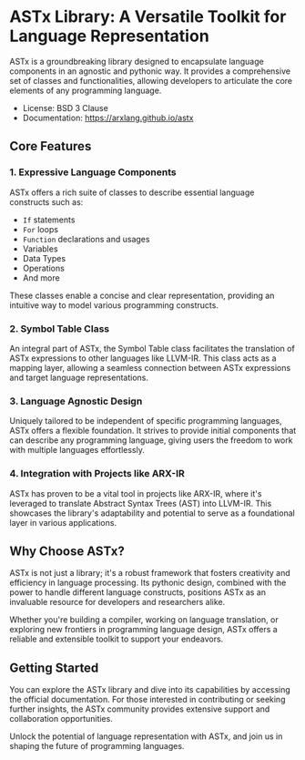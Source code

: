 # ASTx Library: A Versatile Toolkit for Language Representation

ASTx is a groundbreaking library designed to encapsulate language components in
an agnostic and pythonic way. It provides a comprehensive set of classes and
functionalities, allowing developers to articulate the core elements of any
programming language.

- License: BSD 3 Clause
- Documentation: https://arxlang.github.io/astx

## Core Features

### 1. **Expressive Language Components**

ASTx offers a rich suite of classes to describe essential language constructs
such as:

- `If` statements
- `For` loops
- `Function` declarations and usages
- Variables
- Data Types
- Operations
- And more

These classes enable a concise and clear representation, providing an intuitive
way to model various programming constructs.

### 2. **Symbol Table Class**

An integral part of ASTx, the Symbol Table class facilitates the translation of
ASTx expressions to other languages like LLVM-IR. This class acts as a mapping
layer, allowing a seamless connection between ASTx expressions and target
language representations.

### 3. **Language Agnostic Design**

Uniquely tailored to be independent of specific programming languages, ASTx
offers a flexible foundation. It strives to provide initial components that can
describe any programming language, giving users the freedom to work with
multiple languages effortlessly.

### 4. **Integration with Projects like ARX-IR**

ASTx has proven to be a vital tool in projects like ARX-IR, where it's leveraged
to translate Abstract Syntax Trees (AST) into LLVM-IR. This showcases the
library's adaptability and potential to serve as a foundational layer in various
applications.

## Why Choose ASTx?

ASTx is not just a library; it's a robust framework that fosters creativity and
efficiency in language processing. Its pythonic design, combined with the power
to handle different language constructs, positions ASTx as an invaluable
resource for developers and researchers alike.

Whether you're building a compiler, working on language translation, or
exploring new frontiers in programming language design, ASTx offers a reliable
and extensible toolkit to support your endeavors.

## Getting Started

You can explore the ASTx library and dive into its capabilities by accessing the
official documentation. For those interested in contributing or seeking further
insights, the ASTx community provides extensive support and collaboration
opportunities.

Unlock the potential of language representation with ASTx, and join us in
shaping the future of programming languages.
